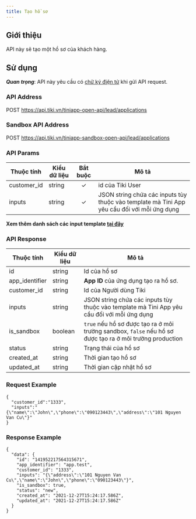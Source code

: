 ```yaml
---
title: Tạo hồ sơ
---
```


## Giới thiệu

API này sẽ tạo một hồ sơ của khách hàng.

## Sử dụng

**_Quan trọng_**: API này yêu cầu có [chữ ký điện tử](../platform-api/calculate-signature) khi gửi API request.

### API Address

POST https://api.tiki.vn/tiniapp-open-api/lead/applications

### Sandbox API Address

POST https://api.tiki.vn/tiniapp-sandbox-open-api/lead/applications

### API Params

| Thuộc tính  | Kiểu dữ liệu | Bắt buộc | Mô tả                                                                                       |
| ----------- | ------------ | :------: | ------------------------------------------------------------------------------------------- |
| customer_id | string       |    ✓     | id của Tiki User                                                                            |
| inputs      | string       |    ✓     | JSON string chứa các inputs tùy thuộc vào template mà Tini App yêu cầu đối với mỗi ứng dụng |

**Xem thêm danh sách các input template [tại đây](./input_templates.md)**

### API Response

| Thuộc tính     | Kiểu dữ liệu | Mô tả                                                                                                    |
| -------------- | ------------ | -------------------------------------------------------------------------------------------------------- |
| id             | string       | Id của hồ sơ                                                                                             |
| app_identifier | string       | **App ID** của ứng dụng tạo ra hồ sơ.                                                                    |
| customer_id    | string       | Id của Người dùng Tiki                                                                                   |
| inputs         | string       | JSON string chứa các inputs tùy thuộc vào template mà Tini App yêu cầu đối với mỗi ứng dụng              |
| is_sandbox     | boolean      | `true` nếu hồ sơ được tạo ra ở môi trường sandbox, `false` nếu hồ sơ được tạo ra ở môi trường production |
| status         | string       | Trạng thái của hồ sơ                                                                                     |
| created_at     | string       | Thời gian tạo hồ sơ                                                                                      |
| updated_at     | string       | Thời gian cập nhật hồ sơ                                                                                 |

### Request Example

```
{
  "customer_id":"1333",
  "inputs":"{\"name\":\"John\",\"phone\":\"090123443\",\"address\":\"101 Nguyen Van Cu\"}"
}
```

### Response Example

```
{
  "data": {
    "id": "141952217564315671",
    "app_identifier": "app.test",
    "customer_id": "1333",
    "inputs": "{\"address\":\"101 Nguyen Van Cu\",\"name\":\"John\",\"phone\":\"090123443\"}",
    "is_sandbox": true,
    "status": "new",
    "created_at": "2021-12-27T15:24:17.586Z",
    "updated_at": "2021-12-27T15:24:17.586Z"
  }
}
```
